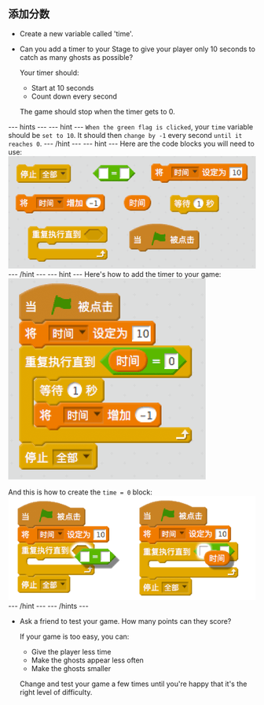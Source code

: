 ## 添加分数

+ Create a new variable called 'time'.

+ Can you add a timer to your Stage to give your player only 10 seconds to catch as many ghosts as possible?
    
    Your timer should:
    
    + Start at 10 seconds
    + Count down every second
    
    The game should stop when the timer gets to 0.

\--- hints \--- \--- hint \--- `When the green flag is clicked`, your `time` variable should be `set to 10`. It should then `change by -1` every second `until it reaches 0`. \--- /hint \--- \--- hint \--- Here are the code blocks you will need to use: ![screenshot](images/ghost-timer-blocks.png) \--- /hint \--- \--- hint \--- Here's how to add the timer to your game: ![截屏](images/ghost-timer-code.png)

And this is how to create the `time = 0` block: ![screenshot](images/ghost-timer-help.png) \--- /hint \--- \--- /hints \---

+ Ask a friend to test your game. How many points can they score?
    
    If your game is too easy, you can:
    
    + Give the player less time
    + Make the ghosts appear less often
    + Make the ghosts smaller
    
    Change and test your game a few times until you're happy that it's the right level of difficulty.
